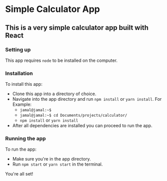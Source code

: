 # Simple Calculator App

## This is a very simple calculator app built with React

### Setting up
This app requires `node` to be installed on the computer.

### Installation
To install this app:
* Clone this app into a directory of choice.
* Navigate into the app directory and run `npm install` or `yarn install`. For Example:
    * `jamal@jamal:~$ `
    * `jamal@jamal:~$ cd Documents/projects/calculator/`
    * `npm install` or `yarn install`
* After all dependencies are installed you can proceed to run the app.

### Running the app
To run the app:
* Make sure you're in the app directory.
* Run `npm start` or `yarn start` in the terminal.


You're all set!